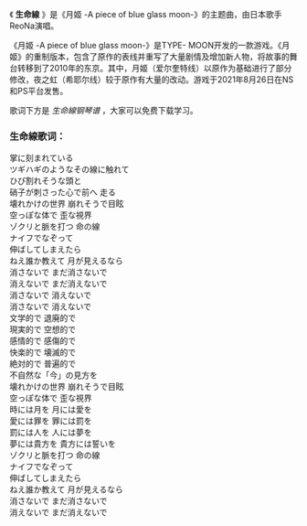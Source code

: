

《 **生命線** 》是《月姬 -A piece of blue glass moon-》的主题曲，由日本歌手ReoNa演唱。

《月姬 -A piece of blue glass moon-》是TYPE-
MOON开发的一款游戏。《月姬》的重制版本，包含了原作的表线并重写了大量剧情及增加新人物，将故事的舞台转移到了2010年的东京。其中，月姬（爱尔奎特线）以原作为基础进行了部分修改，夜之虹（希耶尔线）较于原作有大量的改动。游戏于2021年8月26日在NS和PS平台发售。

歌词下方是 _生命線钢琴谱_ ，大家可以免费下载学习。

### 生命線歌词：

掌に刻まれている  
ツギハギのようなその線に触れて  
ひび割れそうな頭と  
硝子が刺さった心で前へ 走る  
壊れかけの世界 崩れそうで目眩  
空っぽな体で 歪な視界  
ゾクリと脈を打つ 命の線  
ナイフでなぞって  
伸ばしてしまえたら  
ねえ誰か教えて 月が見えるなら  
消さないで まだ消さないで  
消えないで まだ消えないで  
消さないで 消えないで  
消さないで 消えないで  
文学的で 退廃的で  
現実的で 空想的で  
感情的で 感傷的で  
快楽的で 壊滅的で  
絶対的で 普遍的で  
不自然な「今」の見方を  
壊れかけの世界 崩れそうで目眩  
空っぽな体で 歪な視界  
時には月を 月には愛を  
愛には罪を 罪には罰を  
罰には人を 人には夢を  
夢には貴方を 貴方には誓いを  
ゾクリと脈を打つ 命の線  
ナイフでなぞって  
伸ばしてしまえたら  
ねえ誰か教えて 月が見えるなら  
消さないで まだ消さないで  
消えないで まだ消えないで

